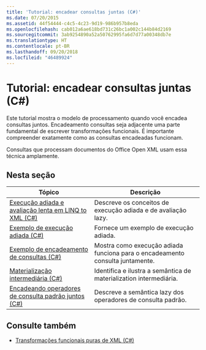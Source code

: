 ```yaml
---
title: 'Tutorial: encadear consultas juntas (C#)'
ms.date: 07/20/2015
ms.assetid: 44f54444-c4c5-4c23-9d19-986b957b8eda
ms.openlocfilehash: cab012a6ae618bd731c26bc1a002c144b84d2169
ms.sourcegitcommit: 3ab9254890a52a50762995fa6d7d77a00348db7e
ms.translationtype: HT
ms.contentlocale: pt-BR
ms.lasthandoff: 09/20/2018
ms.locfileid: "46489924"
---
```

# <a name="tutorial-chaining-queries-together-c"></a>Tutorial: encadear consultas juntas (C#)
Este tutorial mostra o modelo de processamento quando você encadea consultas juntos. Encadeamento consultas seja adjacente uma parte fundamental de escrever transformações funcionais. É importante compreender exatamente como as consultas encadeadas funcionam.  
  
 Consultas que processam documentos do Office Open XML usam essa técnica amplamente.  
  
## <a name="in-this-section"></a>Nesta seção  
  
|Tópico|Descrição|  
|-----------|-----------------|  
|[Execução adiada e avaliação lenta em LINQ to XML (C#)](../../../../csharp/programming-guide/concepts/linq/deferred-execution-and-lazy-evaluation-in-linq-to-xml.md)|Descreve os conceitos de execução adiada e de avaliação lazy.|  
|[Exemplo de execução adiada (C#)](../../../../csharp/programming-guide/concepts/linq/deferred-execution-example.md)|Fornece um exemplo de execução adiada.|  
|[Exemplo de encadeamento de consultas (C#)](../../../../csharp/programming-guide/concepts/linq/chaining-queries-example.md)|Mostra como execução adiada funciona para o encadeamento consulta juntamente.|  
|[Materialização intermediária (C#)](../../../../csharp/programming-guide/concepts/linq/intermediate-materialization.md)|Identifica e ilustra a semântica de materialization intermediária.|  
|[Encadeando operadores de consulta padrão juntos (C#)](../../../../csharp/programming-guide/concepts/linq/chaining-standard-query-operators-together.md)|Descreve a semântica lazy dos operadores de consulta padrão.|  
  
## <a name="see-also"></a>Consulte também

- [Transformações funcionais puras de XML (C#)](../../../../csharp/programming-guide/concepts/linq/pure-functional-transformations-of-xml.md)
